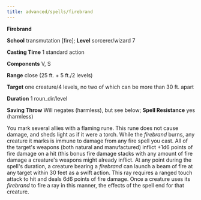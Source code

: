 ```yaml
---
title: advanced/spells/firebrand
---
```

 **Firebrand**

**School** transmutation [fire]; **Level** sorcerer/wizard 7

**Casting Time** 1 standard action

**Components** V, S

**Range** close (25 ft. + 5 ft./2 levels)

**Target** one creature/4 levels, no two of which can be more than 30 ft. apart

**Duration** 1 roun_dir/level

**Saving Throw** Will negates (harmless), but see below; **Spell Resistance** yes (harmless)

You mark several allies with a flaming rune. This rune does not cause damage, and sheds light as if it were a torch. While the _firebrand_ burns, any creature it marks is immune to damage from any fire spell you cast. All of the target's weapons (both natural and manufactured) inflict +1d6 points of fire damage on a hit (this bonus fire damage stacks with any amount of fire damage a creature's weapons might already inflict. At any point during the spell's duration, a creature bearing a _firebrand_ can launch a beam of fire at any target within 30 feet as a swift action. This ray requires a ranged touch attack to hit and deals 6d6 points of fire damage. Once a creature uses its _firebrand_ to fire a ray in this manner, the effects of the spell end for that creature.

